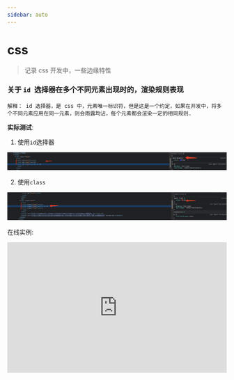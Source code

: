 ```yaml
---
sidebar: auto
---
```


# css

> 记录 css 开发中，一些边缘特性

### 关于 `id `选择器在多个不同元素出现时的，渲染规则表现

`解释： id 选择器，是 css 中，元素唯一标识符，但是这是一个约定，如果在开发中，将多个不同元素应用在同一元素，则会雨露均沾，每个元素都会渲染一定的相同规则.`

**实际测试**:

1. 使用`id`选择器

<img src="../../public/img/id-selector.png">

2. 使用`class`

<img src="..//../public/img/class-selecotr.png">

在线实例:

<iframe height="300" style="width: 100%;" scrolling="no" title="id #selector in multitype element" src="https://codepen.io/pachverb/embed/bGrjXbB?default-tab=html%2Cresult" frameborder="no" loading="lazy" allowtransparency="true" allowfullscreen="true">
  See the Pen <a href="https://codepen.io/pachverb/pen/bGrjXbB">
  id #selector in multitype element</a> by new/bird (<a href="https://codepen.io/pachverb">@pachverb</a>)
  on <a href="https://codepen.io">CodePen</a>.
</iframe>
